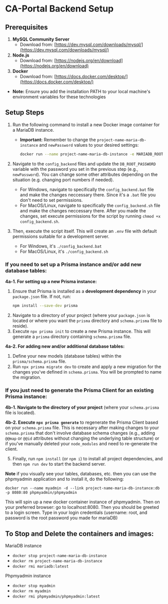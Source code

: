 # CA-Portal Backend Setup

## Prerequisites
1.  **MySQL Community Server**
    * Download from: [https://dev.mysql.com/downloads/mysql/](https://dev.mysql.com/downloads/mysql/)
2.  **Node.js**
    * Download from: [https://nodejs.org/en/download](https://nodejs.org/en/download)
3.  **Docker**
    * Download from: [https://docs.docker.com/desktop/](https://docs.docker.com/desktop/)
* **Note:** Ensure you add the installation PATH to your local machine's environment variables for these technologies

## Setup Steps

1.  Run the following command to install a new Docker image container for a MariaDB instance.
    * **Important:** Remember to change the `project-name-maria-db-instance` and `newPassword` values to your desired settings:
        ```bash
        docker run --name project-name-maria-db-instance -e MARIADB_ROOT_PASSWORD=newPassword -p 8000:3306 -d mariadb:latest
        ```

2.  Navigate to the `config_backend` files and update the `DB_ROOT_PASSWORD` variable with the password you set in the previous step (e.g., `newPassword`). You can change some other attributes depending on the situation (e.g. changing port numbers if needed).
    * For Windows, navigate to specifically the `config_backend.bat` file and make the changes neccessary there. Since it's a `.bat` file you don't need to set permissions.
    * For MacOS/Linux, navigate to specifically the `config_backend.sh` file and make the changes neccessary there. After you made the changes, set execute permissions for the script by running `chmod +x config_backend.sh`.

3. Then, execute the script itself. This will create an `.env` file with default permissions suitable for a development server.
    * For Windows, it's `./config_backend.bat`
    * For MacOS/Linux, it's `./config_backend.sh`

### If you need to set up a Prisma instance and/or add new database tables:

**4a-1. For setting up a new Prisma instance:**
1.  Ensure that Prisma is installed as a **development dependency** in your `package.json` file. If not, run:
    ```bash
    npm install --save-dev prisma
    ```
2.  Navigate to a directory of your project (where your `package.json` is located or where you want the `prisma` directory and `schema.prisma` file to reside).
3.  Execute `npx prisma init` to create a new Prisma instance. This will generate a `prisma` directory containing `schema.prisma` file.

**4a-2. For adding new and/or additional database tables:**
1.  Define your new models (database tables) within the `prisma/schema.prisma` file.
2.  Run `npx prisma migrate dev` to create and apply a new migration for the changes you've defined in `schema.prisma`. You will be prompted to name the migration.

### If you just need to generate the Prisma Client for an existing Prisma instance:

**4b-1. Navigate to the directory of your project** (where your `schema.prisma` file is located).

**4b-2. Execute `npx prisma generate`** to regenerate the Prisma Client based on your `schema.prisma` file. This is necessary after making changes to your `schema.prisma` that don't involve database schema changes (e.g., adding `@@map` or `@@id` attributes without changing the underlying table structure) or if you've manually deleted your `node_modules` and need to re-generate the client.

5.  Finally, run `npm install` (or `npm i`) to install all project dependencies, and then `npm run dev` to start the backend server.


**Note** if you visually see your tables, databases, etc. then you can use the phpmyadmin application and to install it, do the following:

`docker run --name myadmin -d --link project-name-maria-db-instance:db -p 8080:80 phpmyadmin/phpmyadmin` 

This will spin up a new docker container instance of phpmyadmin. Then on your preferred browser: go to localhost:8080.
Then you should be greeted to a login screen. Type in your login credentials (username: root, and password is the root password you made for mariaDB)


## To Stop and Delete the containers and images:
MariaDB instance
* `docker stop project-name-maria-db-instance`
* `docker rm project-name-maria-db-instance`
* `docker rmi mariadb:latest`

Phpmyadmin instance
* `docker stop myadmin`
* `docker rm myadmin`
* `docker rmi phpmyadmin/phpmyadmin:latest`
